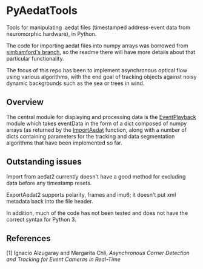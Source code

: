# PyAedatTools
Tools for manipulating .aedat files (timestamped address-event data from neuromorphic hardware), in Python.

The code for importing aedat files into numpy arrays was borrowed from [simbamford's branch](https://github.com/simbamford/AedatTools), so the readme there will have more details about that particular functionality.

The focus of this repo has been to implement asynchronous optical flow using various algorithms, with the end goal of tracking objects against noisy dynamic backgrounds such as the sea or trees in wind.

## Overview

The central module for displaying and processing data is the [EventPlayback](https://github.com/believeinlain/PyAedatTools/blob/master/PyAedatTools/EventPlayback.py) module which takes eventData in the form of a dict composed of numpy arrays (as returned by the [ImportAedat](https://github.com/believeinlain/PyAedatTools/blob/master/PyAedatTools/ImportAedat.py) function, along with a number of dicts containing parameters for the tracking and data segmentation algorithms that have been implemented so far.

## Outstanding issues

Import from aedat2 currently doesn't have a good method for excluding data before any timestamp resets.

ExportAedat2 supports polarity, frames and imu6; it doesn't put xml metadata back into the file header.

In addition, much of the code has not been tested and does not have the correct syntax for Python 3.

## References

[1] Ignacio Alzugaray and Margarita Chli, <em>Asynchronous Corner Detection and Tracking for Event Cameras in Real-Time</em>

